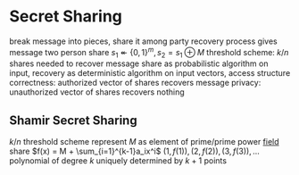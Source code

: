 # Secret Sharing
break message into pieces, share it among party
recovery process gives message
two person share
	$s_1 \twoheadleftarrow \{0,1\}^m, s_2 = s_1 \oplus M$
threshold scheme: $k/n$ shares needed to recover message
	share as probabilistic algorithm on input, recovery as deterministic algorithm on input vectors, access structure
	correctness: authorized vector of shares recovers message
	privacy: unauthorized vector of shares recovers nothing
## Shamir Secret Sharing
$k/n$ threshold scheme
represent $M$ as element of prime/prime power [field](field.md)
share $f(x) = M + \sum_{i=1}^{k-1}a_ix^i$
	$(1, f(1)), (2, f(2)), (3, f(3)), \ldots$
	polynomial of degree $k$ uniquely determined by $k+1$ points